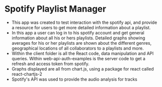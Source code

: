 # Spotify Playlist Manager
- This app was created to test interaction with the spotify api, and provide a resource for users to get more detailed information about a playlist.
- In this app a user can log in to his spotify account and get general information about all his or hers playlists. Detailed graphs showing averages for his or her playlists are shown about the different genres, geographical locations of all collaborators to a playlists and more.
- Within the client folder is all the React code, data manipulation and API queries. Within web-api-auth-examples is the server code to get a refresh and access token from spotify.
- Graphs displayed are all from chart.js, using a package for react called react-chartjs-2
- Spotify's API was used to provide the audio analysis for tracks
